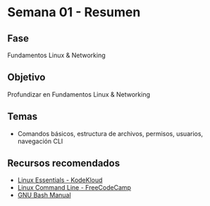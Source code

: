 # Semana 01 - Resumen

## Fase
Fundamentos Linux & Networking

## Objetivo
Profundizar en Fundamentos Linux & Networking

## Temas
- Comandos básicos, estructura de archivos, permisos, usuarios, navegación CLI

## Recursos recomendados
- [Linux Essentials - KodeKloud](https://kodekloud.com/courses/linux-essentials/)
- [Linux Command Line - FreeCodeCamp](https://www.freecodecamp.org/news/linux-command-line-beginners/)
- [GNU Bash Manual](https://www.gnu.org/software/bash/manual/bash.html)
